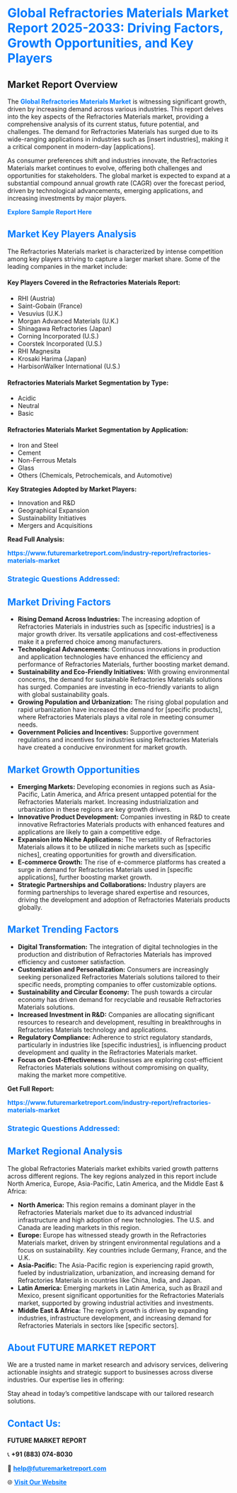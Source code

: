 <h1 style="color: #007BFF;">Global Refractories Materials Market Report 2025-2033: Driving Factors, Growth Opportunities, and Key Players</h1>

<section id="overview">
<h2>Market Report Overview</h2>
<p>The <a href="https://www.futuremarketreport.com/industry-report/refractories-materials-market" style="color: #007BFF; text-decoration: none;"><strong>Global Refractories Materials Market</strong></a> is witnessing significant growth, driven by increasing demand across various industries. This report delves into the key aspects of the Refractories Materials market, providing a comprehensive analysis of its current status, future potential, and challenges. The demand for Refractories Materials has surged due to its wide-ranging applications in industries such as [insert industries], making it a critical component in modern-day [applications].</p>
<p>As consumer preferences shift and industries innovate, the Refractories Materials market continues to evolve, offering both challenges and opportunities for stakeholders. The global market is expected to expand at a substantial compound annual growth rate (CAGR) over the forecast period, driven by technological advancements, emerging applications, and increasing investments by major players.</p>
</section>

<section id="overview">
<p><a href="https://www.futuremarketreport.com/request-sample/reportId=29177" style="color: #007BFF; text-decoration: none;"><strong>Explore Sample Report Here</strong></a></p>
</section>

<section id="key-players">
<h2 style="color: #007BFF;">Market Key Players Analysis</h2>
<p>The Refractories Materials market is characterized by intense competition among key players striving to capture a larger market share. Some of the leading companies in the market include:</p>
<h4>Key Players Covered in the Refractories Materials Report:</h4>
<ul><li>RHI (Austria)</li><li>Saint-Gobain (France)</li><li>Vesuvius (U.K.)</li><li>Morgan Advanced Materials (U.K.)</li><li>Shinagawa Refractories (Japan)</li><li>Corning Incorporated (U.S.)</li><li>Coorstek Incorporated (U.S.)</li><li>RHI Magnesita</li><li>Krosaki Harima (Japan)</li><li>HarbisonWalker International (U.S.)</li></ul>
<h4>Refractories Materials Market Segmentation by Type:</h4>
<ul><li>Acidic</li><li>Neutral</li><li>Basic</li></ul>

<h4>Refractories Materials Market Segmentation by Application:</h4>
<ul><li>Iron and Steel</li><li>Cement</li><li>Non-Ferrous Metals</li><li>Glass</li><li>Others (Chemicals, Petrochemicals, and Automotive)</li></ul>
<p><strong>Key Strategies Adopted by Market Players:</strong></p>
<ul>
<li>Innovation and R&D</li>
<li>Geographical Expansion</li>
<li>Sustainability Initiatives</li>
<li>Mergers and Acquisitions</li>
</ul>
</section>

<section>
<p><strong>Read Full Analysis: </strong></p><a href="https://www.futuremarketreport.com/industry-report/refractories-materials-market" style="color: #007BFF; text-decoration: none;"><strong>https://www.futuremarketreport.com/industry-report/refractories-materials-market</strong></a>
<h3 style="color: #007BFF;">Strategic Questions Addressed:</h3>
</section>

<section id="driving-factors">
<h2 style="color: #007BFF;">Market Driving Factors</h2>
<ul>
<li><strong>Rising Demand Across Industries:</strong> The increasing adoption of Refractories Materials in industries such as [specific industries] is a major growth driver. Its versatile applications and cost-effectiveness make it a preferred choice among manufacturers.</li>
<li><strong>Technological Advancements:</strong> Continuous innovations in production and application technologies have enhanced the efficiency and performance of Refractories Materials, further boosting market demand.</li>
<li><strong>Sustainability and Eco-Friendly Initiatives:</strong> With growing environmental concerns, the demand for sustainable Refractories Materials solutions has surged. Companies are investing in eco-friendly variants to align with global sustainability goals.</li>
<li><strong>Growing Population and Urbanization:</strong> The rising global population and rapid urbanization have increased the demand for [specific products], where Refractories Materials plays a vital role in meeting consumer needs.</li>
<li><strong>Government Policies and Incentives:</strong> Supportive government regulations and incentives for industries using Refractories Materials have created a conducive environment for market growth.</li>
</ul>
</section>

<section id="growth-opportunities">
<h2 style="color: #007BFF;">Market Growth Opportunities</h2>
<ul>
<li><strong>Emerging Markets:</strong> Developing economies in regions such as Asia-Pacific, Latin America, and Africa present untapped potential for the Refractories Materials market. Increasing industrialization and urbanization in these regions are key growth drivers.</li>
<li><strong>Innovative Product Development:</strong> Companies investing in R&D to create innovative Refractories Materials products with enhanced features and applications are likely to gain a competitive edge.</li>
<li><strong>Expansion into Niche Applications:</strong> The versatility of Refractories Materials allows it to be utilized in niche markets such as [specific niches], creating opportunities for growth and diversification.</li>
<li><strong>E-commerce Growth:</strong> The rise of e-commerce platforms has created a surge in demand for Refractories Materials used in [specific applications], further boosting market growth.</li>
<li><strong>Strategic Partnerships and Collaborations:</strong> Industry players are forming partnerships to leverage shared expertise and resources, driving the development and adoption of Refractories Materials products globally.</li>
</ul>
</section>

<section id="trending-factors">
<h2 style="color: #007BFF;">Market Trending Factors</h2>
<ul>
<li><strong>Digital Transformation:</strong> The integration of digital technologies in the production and distribution of Refractories Materials has improved efficiency and customer satisfaction.</li>
<li><strong>Customization and Personalization:</strong> Consumers are increasingly seeking personalized Refractories Materials solutions tailored to their specific needs, prompting companies to offer customizable options.</li>
<li><strong>Sustainability and Circular Economy:</strong> The push towards a circular economy has driven demand for recyclable and reusable Refractories Materials solutions.</li>
<li><strong>Increased Investment in R&D:</strong> Companies are allocating significant resources to research and development, resulting in breakthroughs in Refractories Materials technology and applications.</li>
<li><strong>Regulatory Compliance:</strong> Adherence to strict regulatory standards, particularly in industries like [specific industries], is influencing product development and quality in the Refractories Materials market.</li>
<li><strong>Focus on Cost-Effectiveness:</strong> Businesses are exploring cost-efficient Refractories Materials solutions without compromising on quality, making the market more competitive.</li>
</ul>
</section>

<section>
<p><strong>Get Full Report: </strong></p><a href="https://www.futuremarketreport.com/industry-report/refractories-materials-market" style="color: #007BFF; text-decoration: none;"><strong>https://www.futuremarketreport.com/industry-report/refractories-materials-market</strong></a>
<h3 style="color: #007BFF;">Strategic Questions Addressed:</h3>
</section>


<section id="regional-analysis">
<h2 style="color: #007BFF;">Market Regional Analysis</h2>
<p>The global Refractories Materials market exhibits varied growth patterns across different regions. The key regions analyzed in this report include North America, Europe, Asia-Pacific, Latin America, and the Middle East & Africa:</p>
<ul>
<li><strong>North America:</strong> This region remains a dominant player in the Refractories Materials market due to its advanced industrial infrastructure and high adoption of new technologies. The U.S. and Canada are leading markets in this region.</li>
<li><strong>Europe:</strong> Europe has witnessed steady growth in the Refractories Materials market, driven by stringent environmental regulations and a focus on sustainability. Key countries include Germany, France, and the U.K.</li>
<li><strong>Asia-Pacific:</strong> The Asia-Pacific region is experiencing rapid growth, fueled by industrialization, urbanization, and increasing demand for Refractories Materials in countries like China, India, and Japan.</li>
<li><strong>Latin America:</strong> Emerging markets in Latin America, such as Brazil and Mexico, present significant opportunities for the Refractories Materials market, supported by growing industrial activities and investments.</li>
<li><strong>Middle East & Africa:</strong> The region’s growth is driven by expanding industries, infrastructure development, and increasing demand for Refractories Materials in sectors like [specific sectors].</li>
</ul>
</section>

<footer>
<h2 style="color: #007BFF;">About FUTURE MARKET REPORT</h2>
<p>We are a trusted name in market research and advisory services, delivering actionable insights and strategic support to businesses across diverse industries. Our expertise lies in offering:</p>

<p>Stay ahead in today’s competitive landscape with our tailored research solutions.</p>

<h2 style="color: #007BFF;">Contact Us:</h2>
<p><strong>FUTURE MARKET REPORT</strong></p>
<p>📞 <strong>+91 (883) 074-8030</strong></p>
<p>📧 <strong><a href="mailto:help@futuremarketreport.com" style="color: #007BFF;">help@futuremarketreport.com</a></strong></p>
<p>🌐 <strong><a href="https://www.futuremarketreport.com/" style="color: #007BFF;">Visit Our Website</a></strong></p>
</footer>